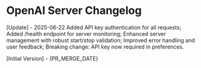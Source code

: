 # OpenAI Server Changelog

[Update] - 2025-06-22
Added API key authentication for all requests;
Added /health endpoint for server monitoring;
Enhanced server management with robust start/stop validation;
Improved error handling and user feedback;
Breaking change: API key now required in preferences.

[Initial Version] - {PR_MERGE_DATE}